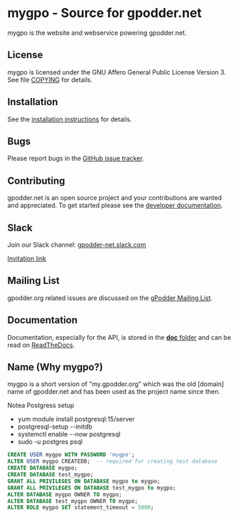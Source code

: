 mygpo - Source for gpodder.net
==============================

mygpo is the website and webservice powering gpodder.net.


License
-------
mygpo is licensed under the GNU Affero General Public License Version 3. See file [COPYING](COPYING) for details.


Installation
------------
See the [installation instructions](https://gpoddernet.readthedocs.io/en/latest/dev/installation.html) for details.


Bugs
----
Please report bugs in the [GitHub issue tracker](https://github.com/gpodder/mygpo/issues).


Contributing
------------
gpodder.net is an open source project and your contributions are wanted and appreciated.  To get started please see the [developer documentation](https://gpoddernet.readthedocs.io/en/latest/dev/index.html).

Slack
------------
Join our Slack channel: [gpodder-net.slack.com](https://gpodder-net.slack.com/)

[Invitation link](https://join.slack.com/t/gpodder-net/shared_invite/zt-aaiagl5i-uZeqVR8w1Yf_G~9rhktRfw)

Mailing List
------------
gpodder.org related issues are discussed on the [gPodder Mailing List](https://gpodder.github.io/docs/mailing-list.html).


Documentation
-------------
Documentation, especially for the API, is stored in the [**doc** folder](https://github.com/gpodder/mygpo/tree/master/doc) and can be read on [ReadTheDocs](https://gpoddernet.readthedocs.io/en/latest/index.html).


Name (Why mygpo?)
------------------
mygpo is a short version of "my.gpodder.org" which was the old [domain] name of gpodder.net and has been used as the project name since then.

Notea
Postgress setup
- yum module install postgresql:15/server
- postgresql-setup --initdb
- systemctl enable --now postgresql
- sudo -u postgres psql
```sql
CREATE USER mygpo WITH PASSWORD 'mygpo';
ALTER USER mygpo CREATEDB;  -- required for creating test database
CREATE DATABASE mygpo;
CREATE DATABASE test_mygpo;
GRANT ALL PRIVILEGES ON DATABASE mygpo to mygpo;
GRANT ALL PRIVILEGES ON DATABASE test_mygpo to mygpo;
ALTER DATABASE mygpo OWNER TO mygpo;
ALTER DATABASE test_mygpo OWNER TO mygpo;
ALTER ROLE mygpo SET statement_timeout = 5000;
```
